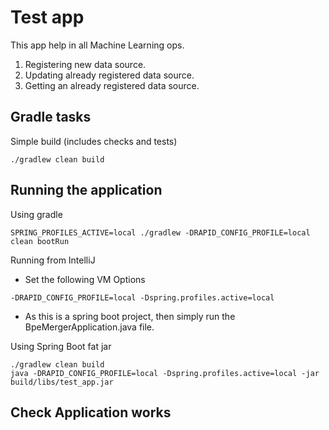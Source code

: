 # Test app
This app help in all Machine Learning ops.
 1. Registering new data source.
 2. Updating already registered data source.
 3. Getting an already registered data source.


## Gradle tasks

Simple build (includes checks and tests)
```
./gradlew clean build
```

## Running the application

Using gradle
```
SPRING_PROFILES_ACTIVE=local ./gradlew -DRAPID_CONFIG_PROFILE=local clean bootRun
```

Running from IntelliJ
* Set the following VM Options
```
-DRAPID_CONFIG_PROFILE=local -Dspring.profiles.active=local
```

* As this is a spring boot project, then simply run the BpeMergerApplication.java file.

Using Spring Boot fat jar
```
./gradlew clean build
java -DRAPID_CONFIG_PROFILE=local -Dspring.profiles.active=local -jar build/libs/test_app.jar
```


## Check Application works
```

